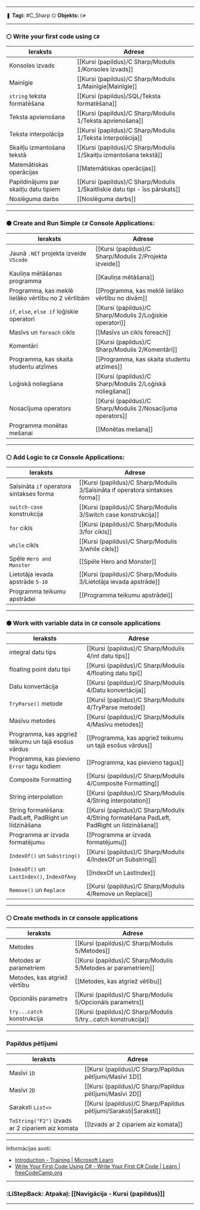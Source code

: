 ___
❚ **Tagi:** #C_Sharp
⌬ **Objekts:**  `C#`

---
### ⬡ Write your first code using `C#`

|Ieraksts|Adrese|
|---|---|
|Konsoles izvads|[[Kursi (papildus)/C Sharp/Modulis 1/Konsoles izvads]]|
|Mainīgie|[[Kursi (papildus)/C Sharp/Modulis 1/Mainīgie\|Mainīgie]]|
|`string` teksta formatēšana|[[Kursi (papildus)/SQL/Teksta formatēšana]]|
|Teksta apvienošana|[[Kursi (papildus)/C Sharp/Modulis 1/Teksta apvienošana]]|
|Teksta interpolācija|[[Kursi (papildus)/C Sharp/Modulis 1/Teksta interpolācija]]|
|Skaitļu izmantošana tekstā|[[Kursi (papildus)/C Sharp/Modulis 1/Skaitļu izmantošana tekstā]]|
|Matemātiskas operācijas|[[Matemātiskas operācijas]]|
|Papildinājums par skaitļu datu tipiem|[[Kursi (papildus)/C Sharp/Modulis 1/Skaitliskie datu tipi - īss pārskats]]|
|Noslēguma darbs|[[Noslēguma darbs]]|

---
### ⬢ Create and Run Simple `C#` Console Applications:

|Ieraksts|Adrese|
|---|---|
|Jaunā `.NET` projekta izveide `VScode`|[[Kursi (papildus)/C Sharp/Modulis 2/Projekta izveide]]|
|Kauliņa mētāšanas programma|[[Kauliņa mētāšana]]|
|Programma, kas meklē lielāko vērtību no 2 vērtībām|[[Programma, kas meklē lielāko vērtību no divām]]|
|`if`, `else`, `else if` loģiskie operatori|[[Kursi (papildus)/C Sharp/Modulis 2/Loģiskie operatori]]|
|Masīvs un `foreach` cikls|[[Masīvs un cikls foreach]]|
|Komentāri|[[Kursi (papildus)/C Sharp/Modulis 2/Komentāri]]|
|Programma, kas skaita studentu atzīmes|[[Programma, kas skaita studentu atzīmes]]|
|Loģiskā noliegšana|[[Kursi (papildus)/C Sharp/Modulis 2/Loģiskā noliegšana]]|
|Nosacījuma operators|[[Kursi (papildus)/C Sharp/Modulis 2/Nosacījuma operators]]|
|Programma monētas mešanai|[[Monētas mešana]]|

---
### ⬡ Add Logic to `C#` Console Applications:

|Ieraksts|Adrese|
|---|---|
|Saīsināta `if` operatora sintakses forma|[[Kursi (papildus)/C Sharp/Modulis 3/Saīsināta if operatora sintakses forma]]|
|`switch-case` konstrukcija|[[Kursi (papildus)/C Sharp/Modulis 3/Switch case konstrukcija]]|
|`for` cikls|[[Kursi (papildus)/C Sharp/Modulis 3/for cikls]]|
|`while` cikls|[[Kursi (papildus)/C Sharp/Modulis 3/while cikls]]|
|Spēle `Hero and Monster`|[[Spēle Hero and Monster]]|
|Lietotāja ievada apstrāde `5-10`|[[Kursi (papildus)/C Sharp/Modulis 3/Lietotāja ievada apstrāde]]|
|Programma teikumu apstrādei|[[Programma teikumu apstrādei]]|

---
### ⬢ Work with variable data in `C#` console applications

|Ieraksts|Adrese|
|---|---|
|integral datu tips|[[Kursi (papildus)/C Sharp/Modulis 4/int datu tips]]|
|floating point datu tipi|[[Kursi (papildus)/C Sharp/Modulis 4/floating datu tipi]]|
|Datu konvertācija|[[Kursi (papildus)/C Sharp/Modulis 4/Datu konvertācija]]|
|`TryParse()` metode|[[Kursi (papildus)/C Sharp/Modulis 4/TryParse metode]]|
|Masīvu metodes|[[Kursi (papildus)/C Sharp/Modulis 4/Masīvu metodes]]|
|Programma, kas apgriež teikumu un tajā esošus vārdus|[[Programma, kas apgriež teikumu un tajā esošus vārdus]]|
|Programma, kas pievieno `Error` tagu kodiem|[[Programma, kas pievieno tagus]]|
|Composite Formatting|[[Kursi (papildus)/C Sharp/Modulis 4/Composite Formatting]]|
|String interpolation|[[Kursi (papildus)/C Sharp/Modulis 4/String interpolation]]|
|String formatēšana: PadLeft, PadRight un līdzināšana|[[Kursi (papildus)/C Sharp/Modulis 4/String formatēšana PadLeft, PadRight un līdzināšana]]|
|Programma ar izvada formatējumu|[[Programma ar izvada formatējumu]]|
|`IndexOf()` un `Substring()`|[[Kursi (papildus)/C Sharp/Modulis 4/IndexOf un Substring]]|
|`IndexOf()` un `LastIndex()`, `IndexOfAny`|[[IndexOf un LastIndex]]|
|`Remove()` un `Replace`|[[Kursi (papildus)/C Sharp/Modulis 4/Remove un Replace]]|

---
### ⬡ Create methods in `C#` console applications

|Ieraksts|Adrese|
|---|---|
|Metodes|[[Kursi (papildus)/C Sharp/Modulis 5/Metodes]]|
|Metodes ar parametriem|[[Kursi (papildus)/C Sharp/Modulis 5/Metodes ar parametriem]]|
|Metodes, kas atgriež vērtību|[[Metodes, kas atgriež vētību]]|
|Opcionāls parametrs|[[Kursi (papildus)/C Sharp/Modulis 5/Opcionāls parametrs]]|
|`try...catch` konstrukcija|[[Kursi (papildus)/C Sharp/Modulis 5/try...catch konstrukcija]]|

---
### Papildus pētījumi

|Ieraksts|Adrese|
|---|---|
|Masīvi `1D`|[[Kursi (papildus)/C Sharp/Papildus pētījumi/Masīvi 1D]]|
|Masīvi `2D`|[[Kursi (papildus)/C Sharp/Papildus pētījumi/Masīvi 2D]]|
|Saraksti `List<>`|[[Kursi (papildus)/C Sharp/Papildus pētījumi/Saraksti\|Saraksti]]|
|`ToString("F2")` izvads ar 2 cipariem aiz komata|[[Izvads ar 2 cipariem aiz komata]]|

---

Informācijas avoti:

- [Introduction - Training \| Microsoft Learn](https://learn.microsoft.com/en-us/training/modules/csharp-write-first/1-introduction)
- [Write Your First Code Using C# - Write Your First C# Code \| Learn \| freeCodeCamp.org](https://www.freecodecamp.org/learn/foundational-c-sharp-with-microsoft/write-your-first-code-using-c-sharp/write-your-first-c-sharp-code)

---
### :LiStepBack: Atpakaļ: [[Navigācija - Kursi (papildus)]]

___